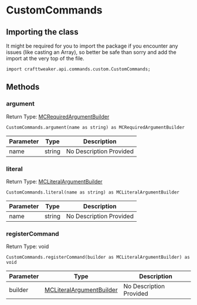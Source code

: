 # CustomCommands

## Importing the class

It might be required for you to import the package if you encounter any issues (like casting an Array), so better be safe than sorry and add the import at the very top of the file.
```zenscript
import crafttweaker.api.commands.custom.CustomCommands;
```


## Methods

### argument

Return Type: [MCRequiredArgumentBuilder](/vanilla/api/commands/custom/MCRequiredArgumentBuilder)

```zenscript
CustomCommands.argument(name as string) as MCRequiredArgumentBuilder
```
| Parameter | Type | Description |
|-----------|------|-------------|
| name | string | No Description Provided |

### literal

Return Type: [MCLiteralArgumentBuilder](/vanilla/api/commands/custom/MCLiteralArgumentBuilder)

```zenscript
CustomCommands.literal(name as string) as MCLiteralArgumentBuilder
```
| Parameter | Type | Description |
|-----------|------|-------------|
| name | string | No Description Provided |

### registerCommand

Return Type: void

```zenscript
CustomCommands.registerCommand(builder as MCLiteralArgumentBuilder) as void
```
| Parameter | Type | Description |
|-----------|------|-------------|
| builder | [MCLiteralArgumentBuilder](/vanilla/api/commands/custom/MCLiteralArgumentBuilder) | No Description Provided |

